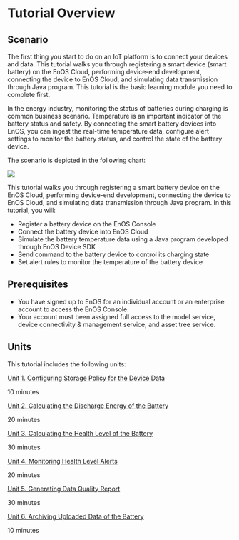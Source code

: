 # Tutorial Overview

## Scenario

The first thing you start to do on an IoT platform is to connect your devices and data. This tutorial walks you 
through registering a smart device (smart battery) on the EnOS Cloud, performing device-end development, connecting the 
device to EnOS Cloud, and simulating data transmission through Java program. This tutorial is the basic learning module you need to complete first.

In the energy industry, monitoring the status of batteries during charging is common business scenario. Temperature 
is an important indicator of the battery status and safety. By connecting the smart battery devices into EnOS, you can ingest the real-time temperature data, configure alert settings to monitor the battery status, and control the state of the battery device.

The scenario is depicted in the following chart:

![](media/scenario_connect_alert.png)

This tutorial walks you through registering a smart battery device on the EnOS Cloud, performing device-end development, connecting the device to EnOS Cloud, and simulating data transmission through Java program. In this tutorial, you will:

- Register a battery device on the EnOS Console
- Connect the battery device into EnOS Cloud
- Simulate the battery temperature data using a Java program developed through EnOS Device SDK
- Send command to the battery device to control its charging state
- Set alert rules to monitor the temperature of the battery device

## Prerequisites

- You have signed up to EnOS for an individual account or an enterprise account to access the EnOS Console.
- Your account must been assigned full access to the model service, device connectivity & management service, and 
asset tree service.

## Units

This tutorial includes the following units:

[Unit 1. Configuring Storage Policy for the Device Data](303-1_configuring_storage_policy.md)

10 minutes

[Unit 2. Calculating the Discharge Energy of the Battery](303-2_calculating_discharge_energy.md)

20 minutes

[Unit 3. Calculating the Health Level of the Battery](303-3_calculating_health_level.md)

30 minutes

[Unit 4. Monitoring Health Level Alerts](303-4_monitoring_alerts.md)

20 minutes

[Unit 5. Generating Data Quality Report](303-5_generating_data_quality_report.md)

30 minutes

[Unit 6. Archiving Uploaded Data of the Battery](303-6_archiving_data.md)

10 minutes


